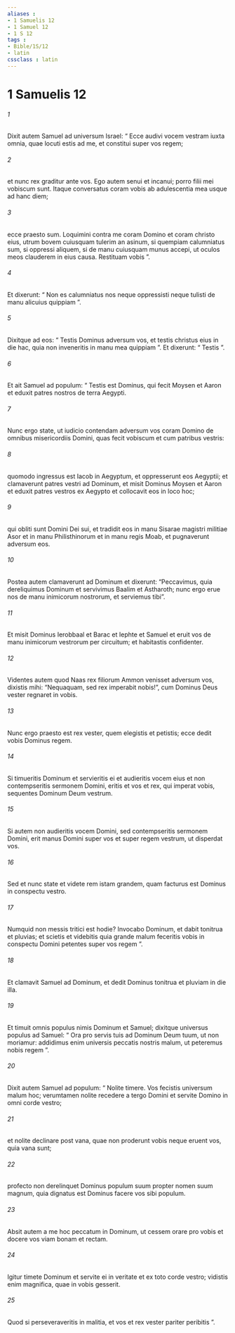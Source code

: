 ```yaml
---
aliases : 
- 1 Samuelis 12
- 1 Samuel 12
- 1 S 12
tags : 
- Bible/1S/12
- latin
cssclass : latin
---
```


# 1 Samuelis 12

###### 1
Dixit autem Samuel ad universum Israel: “ Ecce audivi vocem vestram iuxta omnia, quae locuti estis ad me, et constitui super vos regem; 
###### 2
et nunc rex graditur ante vos. Ego autem senui et incanui; porro filii mei vobiscum sunt. Itaque conversatus coram vobis ab adulescentia mea usque ad hanc diem; 
###### 3
ecce praesto sum. Loquimini contra me coram Domino et coram christo eius, utrum bovem cuiusquam tulerim an asinum, si quempiam calumniatus sum, si oppressi aliquem, si de manu cuiusquam munus accepi, ut oculos meos clauderem in eius causa. Restituam vobis ”. 
###### 4
Et dixerunt: “ Non es calumniatus nos neque oppressisti neque tulisti de manu alicuius quippiam ”. 
###### 5
Dixitque ad eos: “ Testis Dominus adversum vos, et testis christus eius in die hac, quia non inveneritis in manu mea quippiam ”. Et dixerunt: “ Testis ”.
###### 6
Et ait Samuel ad populum: “ Testis est Dominus, qui fecit Moysen et Aaron et eduxit patres nostros de terra Aegypti. 
###### 7
Nunc ergo state, ut iudicio contendam adversum vos coram Domino de omnibus misericordiis Domini, quas fecit vobiscum et cum patribus vestris: 
###### 8
quomodo ingressus est Iacob in Aegyptum, et oppresserunt eos Aegyptii; et clamaverunt patres vestri ad Dominum, et misit Dominus Moysen et Aaron et eduxit patres vestros ex Aegypto et collocavit eos in loco hoc; 
###### 9
qui obliti sunt Domini Dei sui, et tradidit eos in manu Sisarae magistri militiae Asor et in manu Philisthinorum et in manu regis Moab, et pugnaverunt adversum eos.
###### 10
Postea autem clamaverunt ad Dominum et dixerunt: “Peccavimus, quia dereliquimus Dominum et servivimus Baalim et Astharoth; nunc ergo erue nos de manu inimicorum nostrorum, et serviemus tibi”. 
###### 11
Et misit Dominus Ierobbaal et Barac et Iephte et Samuel et eruit vos de manu inimicorum vestrorum per circuitum; et habitastis confidenter.
###### 12
Videntes autem quod Naas rex filiorum Ammon venisset adversum vos, dixistis mihi: “Nequaquam, sed rex imperabit nobis!”, cum Dominus Deus vester regnaret in vobis. 
###### 13
Nunc ergo praesto est rex vester, quem elegistis et petistis; ecce dedit vobis Dominus regem. 
###### 14
Si timueritis Dominum et servieritis ei et audieritis vocem eius et non contempseritis sermonem Domini, eritis et vos et rex, qui imperat vobis, sequentes Dominum Deum vestrum. 
###### 15
Si autem non audieritis vocem Domini, sed contempseritis sermonem Domini, erit manus Domini super vos et super regem vestrum, ut disperdat vos.
###### 16
Sed et nunc state et videte rem istam grandem, quam facturus est Dominus in conspectu vestro. 
###### 17
Numquid non messis tritici est hodie? Invocabo Dominum, et dabit tonitrua et pluvias; et scietis et videbitis quia grande malum feceritis vobis in conspectu Domini petentes super vos regem ”.
###### 18
Et clamavit Samuel ad Dominum, et dedit Dominus tonitrua et pluviam in die illa. 
###### 19
Et timuit omnis populus nimis Dominum et Samuel; dixitque universus populus ad Samuel: “ Ora pro servis tuis ad Dominum Deum tuum, ut non moriamur: addidimus enim universis peccatis nostris malum, ut peteremus nobis regem ”.
###### 20
Dixit autem Samuel ad populum: “ Nolite timere. Vos fecistis universum malum hoc; verumtamen nolite recedere a tergo Domini et servite Domino in omni corde vestro; 
###### 21
et nolite declinare post vana, quae non proderunt vobis neque eruent vos, quia vana sunt; 
###### 22
profecto non derelinquet Dominus populum suum propter nomen suum magnum, quia dignatus est Dominus facere vos sibi populum. 
###### 23
Absit autem a me hoc peccatum in Dominum, ut cessem orare pro vobis et docere vos viam bonam et rectam. 
###### 24
Igitur timete Dominum et servite ei in veritate et ex toto corde vestro; vidistis enim magnifica, quae in vobis gesserit. 
###### 25
Quod si perseveraveritis in malitia, et vos et rex vester pariter peribitis ”.
